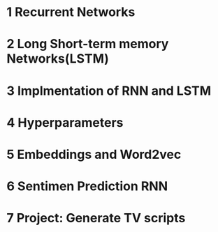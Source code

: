 # 1 Recurrent Networks
# 2 Long Short-term memory Networks(LSTM)
# 3 Implmentation of RNN and LSTM
# 4 Hyperparameters
# 5 Embeddings and Word2vec
# 6 Sentimen Prediction RNN
# 7 Project: Generate TV scripts
